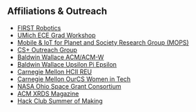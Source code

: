## Affiliations & Outreach

<ul style="margin:0 0 20px;">
    <li><a href="https://www.firstinspires.org"><autocolor><u>FIRST Robotics</u></autocolor></a></li>
    <li><a href="https://ece-grad-workshop.engin.umich.edu"><autocolor><u>UMich ECE Grad Workshop</u></autocolor></a></li>
    <li><a href="https://mops.bw.edu"><autocolor><u>Mobile & IoT for Planet and Society Research Group (MOPS)</u></autocolor></a></li>
    <li><a href="https://mops.bw.edu/csplus"><autocolor><u>CS+ Outreach Group</u></autocolor></a></li>
    <li><a href="https://bw.acm.org/"><autocolor><u>Baldwin Wallace ACM/ACM-W</u></autocolor></a></li>
    <li><a href="https://bw.acm.org/UPE"><autocolor><u>Baldwin Wallace Upsilon Pi Epsilon</u></autocolor></a></li>
    <li><a href="https://hcii.cmu.edu/summer-research-program"><autocolor><u>Carnegie Mellon HCII REU</u></autocolor></a></li>
    <li><a href="https://www.cmu.edu/cs/ourcs/"><autocolor><u>Carnegie Mellon OurCS Women in Tech</u></autocolor></a></li>
    <li><a href="https://osgc.org/"><autocolor><u>NASA Ohio Space Grant Consortium</u></autocolor></a></li>
    <li><a href="https://xrds.acm.org/"><autocolor><u>ACM XRDS Magazine</u></autocolor></a></li>
    <li><a href="https://summer.hackclub.com"><autocolor><u>Hack Club Summer of Making</u></autocolor></a></li>
</ul>